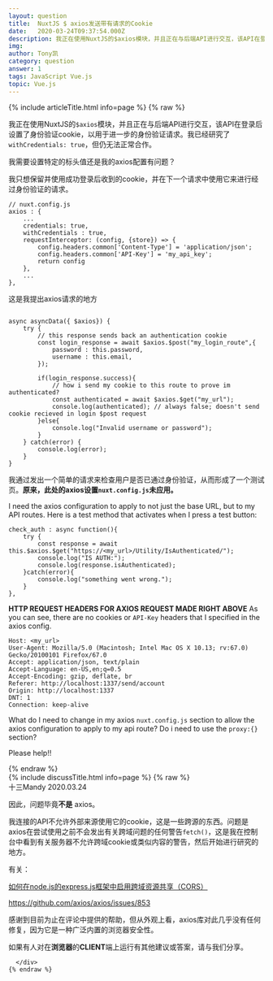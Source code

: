 ```yaml
---
layout: question
title:  NuxtJS $ axios发送带有请求的Cookie
date:   2020-03-24T09:37:54.000Z
description: 我正在使用NuxtJS的$axios模块，并且正在与后端API进行交互，该API在登录后设置了身份验证cookie，以用于进一步的身份验证请求。我已经研究...
img: 
author: Tony凯
category: question
answer: 1
tags: JavaScript Vue.js
topic: Vue.js
---
```

<div class="article-root">
  <div class="article">
    {% include articleTitle.html info=page %}
    {% raw %}
    <div class="article-content"><p><font style="vertical-align: inherit;"><font style="vertical-align: inherit;">我正在使用NuxtJS的</font></font><code>$axios</code><font style="vertical-align: inherit;"><font style="vertical-align: inherit;">模块，并且正在与后端API进行交互，该API在登录后设置了身份验证cookie，以用于进一步的身份验证请求。我已经研究了</font></font><code>withCredentials: true</code><font style="vertical-align: inherit;"><font style="vertical-align: inherit;">，但仍无法正常合作。</font></font></p>

<p><font style="vertical-align: inherit;"><font style="vertical-align: inherit;">我需要设置特定的标头值还是我的axios配置有问题？</font></font></p>

<p><font style="vertical-align: inherit;"><font style="vertical-align: inherit;">我只想保留并使用成功登录后收到的cookie，并在下一个请求中使用它来进行经过身份验证的请求。</font></font></p>

<pre><code>// nuxt.config.js<font></font>
axios : {<font></font>
    ...<font></font>
    credentials: true,<font></font>
    withCredentials : true,<font></font>
    requestInterceptor: (config, {store}) =&gt; {<font></font>
        config.headers.common['Content-Type'] = 'application/json';<font></font>
        config.headers.common['API-Key'] = 'my_api_key';<font></font>
        return config<font></font>
    },<font></font>
    ...<font></font>
},<font></font>
</code></pre>

<p><font style="vertical-align: inherit;"><font style="vertical-align: inherit;">这是我提出axios请求的地方</font></font></p>

<pre><code><font></font>
async asyncData({ $axios}) {<font></font>
    try {<font></font>
        // this response sends back an authentication cookie<font></font>
        const login_response = await $axios.$post("my_login_route",{<font></font>
            password : this.password,<font></font>
            username : this.email,<font></font>
        });<font></font>
<font></font>
        if(login_response.success){<font></font>
            // how i send my cookie to this route to prove im authenticated?<font></font>
            const authenticated = await $axios.$get("my_url");<font></font>
            console.log(authenticated); // always false; doesn't send cookie recieved in login $post request<font></font>
        }else{<font></font>
            console.log("Invalid username or password");<font></font>
        }<font></font>
    } catch(error) {<font></font>
        console.log(error);<font></font>
    }<font></font>
}<font></font>
</code></pre>

<p><font style="vertical-align: inherit;"><font style="vertical-align: inherit;">我通过发出一个简单的请求来检查用户是否已通过身份验证，从而形成了一个测试页。</font></font><strong><font style="vertical-align: inherit;"><font style="vertical-align: inherit;">原来，此处的axios设置</font></font><code>nuxt.config.js</code><font style="vertical-align: inherit;"><font style="vertical-align: inherit;">未应用。</font></font></strong> </p>

<p>I need the axios configuration to apply to not just the base URL, but to my API routes. Here is a test method that activates when I press a test button:</p>

<pre><code>check_auth : async function(){<font></font>
    try {<font></font>
        const response = await this.$axios.$get("https://&lt;my_url&gt;/Utility/IsAuthenticated/");<font></font>
        console.log("IS AUTH:");<font></font>
        console.log(response.isAuthenticated);<font></font>
    }catch(error){<font></font>
        console.log("something went wrong.");<font></font>
    }<font></font>
},<font></font>
</code></pre>

<p><strong>HTTP REQUEST HEADERS FOR AXIOS REQUEST MADE RIGHT ABOVE</strong>
As you can see, there are no cookies or <code>API-Key</code> headers that I specified in the axios config.</p>

<pre><code>Host: &lt;my_url&gt;<font></font>
User-Agent: Mozilla/5.0 (Macintosh; Intel Mac OS X 10.13; rv:67.0) Gecko/20100101 Firefox/67.0<font></font>
Accept: application/json, text/plain<font></font>
Accept-Language: en-US,en;q=0.5<font></font>
Accept-Encoding: gzip, deflate, br<font></font>
Referer: http://localhost:1337/send/account<font></font>
Origin: http://localhost:1337<font></font>
DNT: 1<font></font>
Connection: keep-alive<font></font>
</code></pre>

<p>What do I need to change in my axios <code>nuxt.config.js</code> section to allow the axios configuration to apply to my api route? Do i need to use the <code>proxy:{}</code> section? </p>

<p>Please help!!</p></div>
    {% endraw %}
  </div>

  <div class="discuss-wrapper">
    {% include discussTitle.html info=page %}
    {% raw %}
    <div class="discuss-item">
        <div class="discuss-parent">
          <div class="discuss-meta">
            <span class="discuss-user">十三Mandy</span>
            <span class="discuss-time">2020.03.24</span>
          </div>
          <div class="discuss-comment"><p><font style="vertical-align: inherit;"><font style="vertical-align: inherit;">因此，问题</font><font style="vertical-align: inherit;">毕竟</font></font><strong><font style="vertical-align: inherit;"><font style="vertical-align: inherit;">不是</font></font></strong><font style="vertical-align: inherit;"><font style="vertical-align: inherit;"> axios。</font></font></p>

<p><font style="vertical-align: inherit;"><font style="vertical-align: inherit;">我连接的API不允许外部来源使用它的cookie，这是一些跨源的东西。</font><font style="vertical-align: inherit;">问题是axios在尝试使用之前不会发出有关跨域问题的任何警告</font></font><code>fetch()</code><font style="vertical-align: inherit;"><font style="vertical-align: inherit;">，这是我在控制台中看到有关服务器不允许跨域cookie或类似内容的警告，然后开始进行研究的地方。</font></font></p>

<p><font style="vertical-align: inherit;"><font style="vertical-align: inherit;">有关：</font></font></p>

<p><a href="https://stackoverflow.com/questions/11181546/how-to-enable-cross-origin-resource-sharing-cors-in-the-express-js-framework-o"><font style="vertical-align: inherit;"><font style="vertical-align: inherit;">如何在node.js的express.js框架中启用跨域资源共享（CORS）</font></font></a></p>

<p><a href="https://github.com/axios/axios/issues/853" rel="nofollow noreferrer"><font style="vertical-align: inherit;"><font style="vertical-align: inherit;">https://github.com/axios/axios/issues/853</font></font></a></p>

<p><font style="vertical-align: inherit;"><font style="vertical-align: inherit;">感谢到目前为止在评论中提供的帮助，但从外观上看，axios库对此几乎没有任何修复，因为它是一种广泛内置的浏览器安全性。</font></font></p>

<p><font style="vertical-align: inherit;"><font style="vertical-align: inherit;">如果有人对</font><font style="vertical-align: inherit;">在</font><strong><font style="vertical-align: inherit;">浏览器</font></strong><font style="vertical-align: inherit;">的</font></font><strong><font style="vertical-align: inherit;"><font style="vertical-align: inherit;">CLIENT</font></font></strong><font style="vertical-align: inherit;"><font style="vertical-align: inherit;">端</font><font style="vertical-align: inherit;">上运行有其他建议或答案</font><font style="vertical-align: inherit;">，请与我们分享。</font></font><strong><font style="vertical-align: inherit;"></font></strong><font style="vertical-align: inherit;"></font></p></div>
        </div>
        
      </div>
    {% endraw %}
  </div>
<div>
